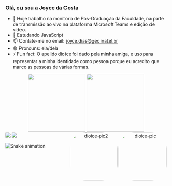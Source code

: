 ### Olá, eu sou a Joyce da Costa

- 🔭 Hoje trabalho na monitoria de Pós-Graduação da Faculdade, na parte de transmissão ao vivo na plataforma Microsoft Teams e edição de vídeo.
- 🌱 Estudando JavaScript
- 📫 Contate-me no email: joyce.dias@gec.inatel.br
- 😄 Pronouns: ela/dela
- ⚡ Fun fact: O apelido dioice foi dado pela minha amiga, e uso para representar a minha identidade como pessoa porque eu acredito que marco as pessoas de várias formas.

<div align="center">
  <a href="https://github.com/dioic3">
  <img height="180em" src="https://github-readme-stats.vercel.app/api?username=dioic3&show_icons=false&theme=cobalt&include_all_commits=true&count_private=true"/>
  <img height="180em" src="https://github-readme-stats.vercel.app/api/top-langs/?username=dioic3&layout=compact&langs_count=7&theme=cobalt"/>
  <img align="right" alt="dioice-pic" height="150" style="border-radius:50px;" src="https://media.discordapp.net/attachments/876949125671833654/917259430150688828/GIF-211206_004112.gif">
  <img align="right" alt="dioice-pic2" height="150" style="border-radius:50px;"src="https://media.discordapp.net/attachments/876949125671833654/917261719724752946/download20211201005023.png">
</div>
<div> 
  <a href="https://www.instagram.com/diioice/" target="_blank"><img src="https://img.shields.io/badge/-Instagram-%23E4405F?style=for-the-badge&logo=instagram&logoColor=white" target="_blank"></a>
  <a href="https://www.linkedin.com/in/joyce-dacosta" target="_blank"><img src="https://img.shields.io/badge/-LinkedIn-%230077B5?style=for-the-badge&logo=linkedin&logoColor=white" target="_blank"></a> 
 

  ![Snake animation](https://github.com/dioic3/dioic3/blob/output/github-contribution-grid-snake.svg)
